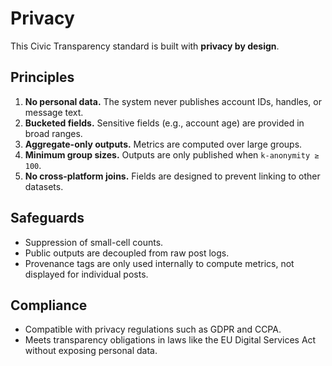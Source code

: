 # Privacy

This Civic Transparency standard is built with **privacy by design**.

## Principles
1. **No personal data.** The system never publishes account IDs, handles, or message text.
2. **Bucketed fields.** Sensitive fields (e.g., account age) are provided in broad ranges.
3. **Aggregate-only outputs.** Metrics are computed over large groups.
4. **Minimum group sizes.** Outputs are only published when `k-anonymity ≥ 100`.
5. **No cross-platform joins.** Fields are designed to prevent linking to other datasets.

## Safeguards
- Suppression of small-cell counts.
- Public outputs are decoupled from raw post logs.
- Provenance tags are only used internally to compute metrics, not displayed for individual posts.

## Compliance
- Compatible with privacy regulations such as GDPR and CCPA.
- Meets transparency obligations in laws like the EU Digital Services Act without exposing personal data.
